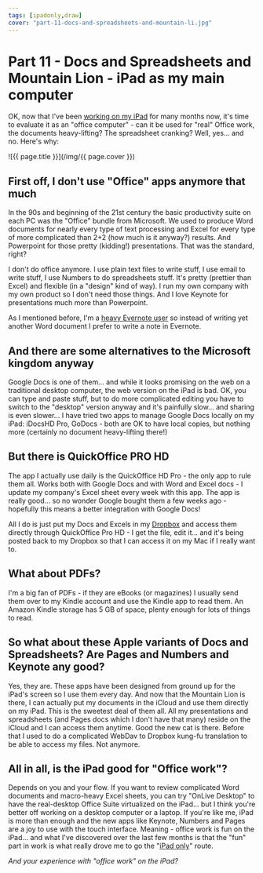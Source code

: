 ```yaml
---
tags: [ipadonly,draw]
cover: "part-11-docs-and-spreadsheets-and-mountain-li.jpg"
---
```


# Part 11 - Docs and Spreadsheets and Mountain Lion - iPad as my main computer


OK, now that I've been [working on my iPad](/ipadonly) for many months now, it's time to evaluate it as an "office computer" - can it be used for "real" Office work, the documents heavy-lifting? The spreadsheet cranking? Well, yes... and no. Here's why:  


<!--More-->

![{{ page.title }}](/img/{{ page.cover }})

  


## First off, I don't use "Office" apps anymore that much

In the 90s and beginning of the 21st century the basic productivity suite on each PC was the "Office" bundle from Microsoft. We used to produce Word documents for nearly every type of text processing and Excel for every type of more complicated than 2+2 (how much is it anyway?) results. And Powerpoint for those pretty (kidding!) presentations. That was the standard, right?

I don't do office anymore. I use plain text files to write stuff, I use email to write stuff, I use Numbers to do spreadsheets stuff. It's pretty (prettier than Excel) and flexible (in a "design" kind of way). I run my own company with my own product so I don't need those things. And I love Keynote for presentations much more than Powerpoint.

As I mentioned before, I'm a [heavy Evernote user](http://michaelnozbe.com/how-i-use-evernote) so instead of writing yet another Word document I prefer to write a note in Evernote.

## And there are some alternatives to the Microsoft kingdom anyway

Google Docs is one of them... and while it looks promising on the web on a traditional desktop computer, the web version on the iPad is bad. OK, you can type and paste stuff, but to do more complicated editing you have to switch to the "desktop" version anyway and it's painfully slow... and sharing is even slower... I have tried two apps to manage Google Docs locally on my iPad: iDocsHD Pro, GoDocs - both are OK to have local copies, but nothing more (certainly no document heavy-lifting there!)

## But there is QuickOffice PRO HD

The app I actually use daily is the QuickOffice HD Pro - the only app to rule them all. Works both with Google Docs and with Word and Excel docs - I update my company's Excel sheet every week with this app. The app is really good... so no wonder Google bought them a few weeks ago - hopefully this means a better integration with Google Docs!

All I do is just put my Docs and Excels in my [Dropbox](http://db.tt/kD7Liux) and access them directly through QuickOffice Pro HD - I get the file, edit it... and it's being posted back to my Dropbox so that I can access it on my Mac if I really want to.

## What about PDFs?

I'm a big fan of PDFs - if they are eBooks (or magazines) I usually send them over to my Kindle account and use the Kindle app to read them. An Amazon Kindle storage has 5 GB of space, plenty enough for lots of things to read.

## So what about these Apple variants of Docs and Spreadsheets? Are Pages and Numbers and Keynote any good?

Yes, they are. These apps have been designed from ground up for the iPad's screen so I use them every day. And now that the Mountain Lion is there, I can actually put my documents in the iCloud and use them directly on my iPad. This is the sweetest deal of them all. All my presentations and spreadsheets (and Pages docs which I don't have that many) reside on the iCloud and I can access them anytime. Good the new cat is there. Before that I used to do a complicated WebDav to Dropbox kung-fu translation to be able to access my files. Not anymore.

## All in all, is the iPad good for "Office work"?

Depends on you and your flow. If you want to review complicated Word documents and macro-heavy Excel sheets, you can try "OnLive Desktop" to have the real-desktop Office Suite virtualized on the iPad... but I think you're better off working on a desktop computer or a laptop. If you're like me, iPad is more than enough and the new apps like Keynote, Numbers and Pages are a joy to use with the touch interface. Meaning - office work is fun on the iPad... and what I've discovered over the last few months is that the "fun" part in work is what really drove me to go the "[iPad only](/ipadonly)" route.

_And your experience with "office work" on the iPad?_


[n]: https://michael.gratis/nozbe